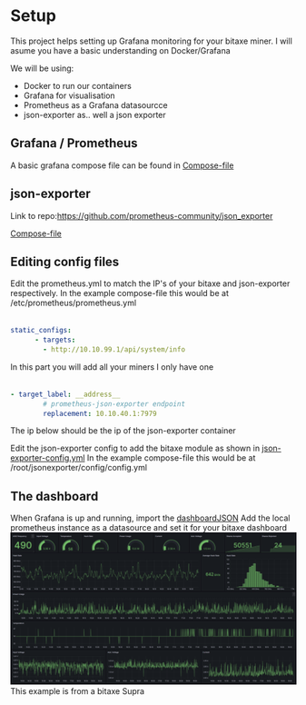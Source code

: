 # Setup
This project helps setting up Grafana monitoring for your bitaxe miner.
I will asume you have a basic understanding on Docker/Grafana

We will be using:
- Docker to run our containers 
- Grafana for visualisation
- Prometheus as a Grafana datasourcce
- json-exporter as.. well a json exporter

## Grafana / Prometheus
A basic grafana compose file can be found in [Compose-file](grafana-prometheus-compose.yml)

## json-exporter
Link to repo:https://github.com/prometheus-community/json_exporter

[Compose-file](json-exporter-compose.yml)

## Editing config files
Edit the prometheus.yml to match the IP's of your bitaxe and json-exporter respectively.
In the example compose-file this would be at /etc/prometheus/prometheus.yml

````yaml

static_configs:
      - targets:
        - http://10.10.99.1/api/system/info
````
In this part you will add all your miners I only have one

````yaml

- target_label: __address__
        # prometheus-json-exporter endpoint
        replacement: 10.10.40.1:7979
````
The ip below should be the ip of the json-exporter container

Edit the json-exporter config to add the bitaxe module as shown in [json-exporter-config.yml](json-exporter-config.yml)
In the example compose-file this would be at /root/jsonexporter/config/config.yml

## The dashboard
When Grafana is up and running, import the [dashboardJSON](dashboard.json)
Add the local prometheus instance as a datasource and set it for your bitaxe dashboard
![The dashboard](grafana.png) This example is from a bitaxe Supra